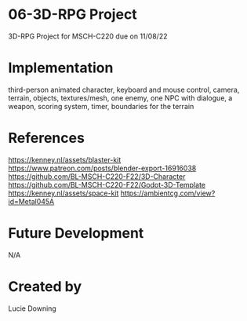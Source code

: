 # 06-3D-RPG Project
3D-RPG Project for MSCH-C220 due on 11/08/22

# Implementation
third-person animated character, keyboard and mouse control, camera, terrain, objects, textures/mesh, one enemy, one NPC with dialogue, a weapon, scoring system, timer, boundaries for the terrain

# References
https://kenney.nl/assets/blaster-kit
https://www.patreon.com/posts/blender-export-16916038
https://github.com/BL-MSCH-C220-F22/3D-Character
https://github.com/BL-MSCH-C220-F22/Godot-3D-Template
https://kenney.nl/assets/space-kit
https://ambientcg.com/view?id=Metal045A

# Future Development
N/A

# Created by
Lucie Downing
